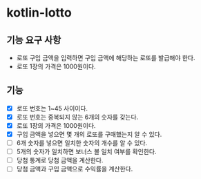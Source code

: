 # kotlin-lotto

## 기능 요구 사항
- 로또 구입 금액을 입력하면 구입 금액에 해당하는 로또를 발급해야 한다.
- 로또 1장의 가격은 1000원이다.

## 기능
- [x] 로또 번호는 1~45 사이이다.
- [x] 로또 번호는 중복되지 않는 6개의 숫자를 갖는다.
- [x] 로또 1장의 가격은 1000원이다.
- [x] 구입 금액을 넣으면 몇 개의 로또를 구매했는지 알 수 있다.
- [ ] 6개 숫자를 넣으면 일치한 숫자의 개수를 알 수 있다.
- [ ] 5개의 숫자가 일치하면 보너스 볼 일치 여부를 확인한다.
- [ ] 당첨 통계로 당첨 금액을 계산한다.
- [ ] 당첨 금액과 구입 금액으로 수익률을 계산한다.